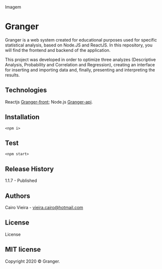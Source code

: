 Imagem

# Granger

Granger is a web system created for educational purposes used for specific statistical analysis, based on Node.JS and ReactJS.
In this repository, you will find the frontend and backend of the application.

This project was developed in order to optimize three analyzes (Descriptive Analysis, Probability and Correlation and Regression), creating an interface for inserting and importing data and, finally, presenting and interpreting the results.

## Technologies

Reactjs [Granger-front](https://github.com/CairoVieira/granger-front/tree/ab2b8e251c97b9aec4ffd92d7f3cb341c8c23ba8);
Node.js [Granger-api](https://github.com/CairoVieira/granger-api/tree/75ba46187bc0e12b14fea6a7bcf0cf8c127048c0).

## Installation
`<npm i>`

## Test
`<npm start>`

## Release History
1.1.7 - Published

## Authors
Cairo Vieira - vieira.cairo@hotmail.com

## License
License

## MIT license
Copyright 2020 © Granger.

